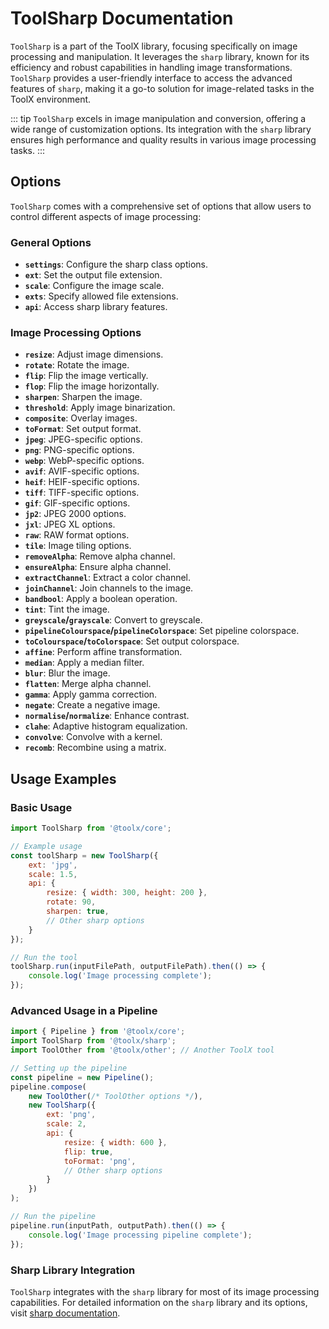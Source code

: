 
# ToolSharp Documentation

`ToolSharp` is a part of the ToolX library, focusing specifically on image processing and manipulation. It leverages the `sharp` library, known for its efficiency and robust capabilities in handling image transformations. `ToolSharp` provides a user-friendly interface to access the advanced features of `sharp`, making it a go-to solution for image-related tasks in the ToolX environment.

::: tip
`ToolSharp` excels in image manipulation and conversion, offering a wide range of customization options. Its integration with the `sharp` library ensures high performance and quality results in various image processing tasks.
:::

## Options

`ToolSharp` comes with a comprehensive set of options that allow users to control different aspects of image processing:

### General Options

- **`settings`**: Configure the sharp class options.
- **`ext`**: Set the output file extension.
- **`scale`**: Configure the image scale.
- **`exts`**: Specify allowed file extensions.
- **`api`**: Access sharp library features.

### Image Processing Options

- **`resize`**: Adjust image dimensions.
- **`rotate`**: Rotate the image.
- **`flip`**: Flip the image vertically.
- **`flop`**: Flip the image horizontally.
- **`sharpen`**: Sharpen the image.
- **`threshold`**: Apply image binarization.
- **`composite`**: Overlay images.
- **`toFormat`**: Set output format.
- **`jpeg`**: JPEG-specific options.
- **`png`**: PNG-specific options.
- **`webp`**: WebP-specific options.
- **`avif`**: AVIF-specific options.
- **`heif`**: HEIF-specific options.
- **`tiff`**: TIFF-specific options.
- **`gif`**: GIF-specific options.
- **`jp2`**: JPEG 2000 options.
- **`jxl`**: JPEG XL options.
- **`raw`**: RAW format options.
- **`tile`**: Image tiling options.
- **`removeAlpha`**: Remove alpha channel.
- **`ensureAlpha`**: Ensure alpha channel.
- **`extractChannel`**: Extract a color channel.
- **`joinChannel`**: Join channels to the image.
- **`bandbool`**: Apply a boolean operation.
- **`tint`**: Tint the image.
- **`greyscale`/`grayscale`**: Convert to greyscale.
- **`pipelineColourspace`/`pipelineColorspace`**: Set pipeline colorspace.
- **`toColourspace`/`toColorspace`**: Set output colorspace.
- **`affine`**: Perform affine transformation.
- **`median`**: Apply a median filter.
- **`blur`**: Blur the image.
- **`flatten`**: Merge alpha channel.
- **`gamma`**: Apply gamma correction.
- **`negate`**: Create a negative image.
- **`normalise`/`normalize`**: Enhance contrast.
- **`clahe`**: Adaptive histogram equalization.
- **`convolve`**: Convolve with a kernel.
- **`recomb`**: Recombine using a matrix.

## Usage Examples

### Basic Usage

```javascript
import ToolSharp from '@toolx/core';

// Example usage
const toolSharp = new ToolSharp({
    ext: 'jpg',
    scale: 1.5,
    api: {
        resize: { width: 300, height: 200 },
        rotate: 90,
        sharpen: true,
        // Other sharp options
    }
});

// Run the tool
toolSharp.run(inputFilePath, outputFilePath).then(() => {
    console.log('Image processing complete');
});
```

### Advanced Usage in a Pipeline

```javascript
import { Pipeline } from '@toolx/core';
import ToolSharp from '@toolx/sharp';
import ToolOther from '@toolx/other'; // Another ToolX tool

// Setting up the pipeline
const pipeline = new Pipeline();
pipeline.compose(
    new ToolOther(/* ToolOther options */),
    new ToolSharp({
        ext: 'png',
        scale: 2,
        api: {
            resize: { width: 600 },
            flip: true,
            toFormat: 'png',
            // Other sharp options
        }
    })
);

// Run the pipeline
pipeline.run(inputPath, outputPath).then(() => {
    console.log('Image processing pipeline complete');
});
```

### Sharp Library Integration

`ToolSharp` integrates with the `sharp` library for most of its image processing capabilities. For detailed information on the `sharp` library and its options, visit [sharp documentation](https://sharp.pixelplumbing.com/).
